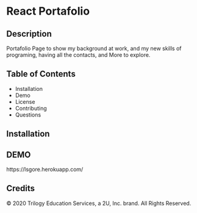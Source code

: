 <h1>React Portafolio</h1>

<h2>Description</h2>

Portafolio Page to show my background at work, and my new skills of programing,
having all the contacts, and More to explore.



<h2>Table of Contents</h2>

- Installation
- Demo
- License
- Contributing
- Questions

<h2>Installation</h2>



<h2>DEMO</h2>
https://lsgore.herokuapp.com/



<h2>Credits</h2>

© 2020 Trilogy Education Services, a 2U, Inc. brand. All Rights Reserved.

